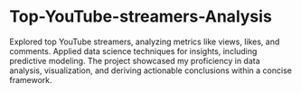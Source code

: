# Top-YouTube-streamers-Analysis
Explored top YouTube streamers, analyzing metrics like views, likes, and comments. Applied data science techniques for insights, including predictive modeling. The project showcased my proficiency in data analysis, visualization, and deriving actionable conclusions within a concise framework.
